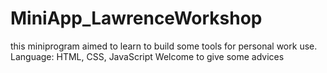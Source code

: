 # MiniApp_LawrenceWorkshop
this miniprogram aimed to learn to build some tools for personal work use.
Language: HTML, CSS, JavaScript
Welcome to give some advices
